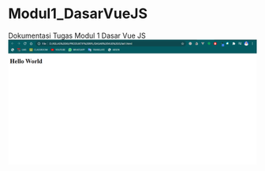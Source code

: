 # Modul1_DasarVueJS
Dokumentasi Tugas Modul 1 Dasar Vue JS
<img src="/images/Latihan1.png" alt="Dokumentasi Latihan 1"/>
<br>
